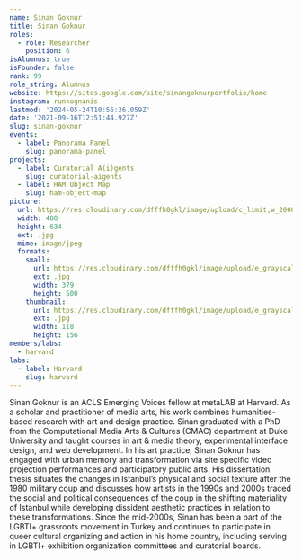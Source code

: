```yaml
---
name: Sinan Goknur
title: Sinan Goknur
roles:
  - role: Researcher
    position: 6
isAlumnus: true
isFounder: false
rank: 99
role_string: Alumnus
website: https://sites.google.com/site/sinangoknurportfolio/home
instagram: runkognanis
lastmod: '2024-05-24T10:56:36.059Z'
date: '2021-09-16T12:51:44.927Z'
slug: sinan-goknur
events:
  - label: Panorama Panel
    slug: panorama-panel
projects:
  - label: Curatorial A(i)gents
    slug: curatorial-aigents
  - label: HAM Object Map
    slug: ham-object-map
picture:
  url: https://res.cloudinary.com/dfffh0gkl/image/upload/c_limit,w_2000,h_2000/e_grayscale/v1636565827/sinan_720a2723a1.jpg
  width: 480
  height: 634
  ext: .jpg
  mime: image/jpeg
  formats:
    small:
      url: https://res.cloudinary.com/dfffh0gkl/image/upload/e_grayscale/v1636565828/small_sinan_720a2723a1.jpg
      ext: .jpg
      width: 379
      height: 500
    thumbnail:
      url: https://res.cloudinary.com/dfffh0gkl/image/upload/e_grayscale/v1636565827/thumbnail_sinan_720a2723a1.jpg
      ext: .jpg
      width: 118
      height: 156
members/labs:
  - harvard
labs:
  - label: Harvard
    slug: harvard
---
```

Sinan Goknur is an ACLS Emerging Voices fellow at metaLAB at Harvard. As a scholar and practitioner of media arts, his work combines humanities-based research with art and design practice.  Sinan graduated with a PhD from the Computational Media Arts & Cultures (CMAC) department at Duke University and taught courses in art & media theory, experimental interface design, and web development. In his art practice, Sinan Goknur has engaged with urban memory and transformation via site specific video projection performances and participatory public arts. His dissertation thesis situates the changes in Istanbul’s physical and social texture after the 1980 military coup and discusses how artists in the 1990s and 2000s traced the social and political consequences of the coup in the shifting materiality of Istanbul while developing dissident aesthetic practices in relation to these transformations. Since the mid-2000s, Sinan has been a part of the LGBTI+ grassroots movement in Turkey and continues to participate in queer cultural organizing and action in his home country, including serving in LGBTI+ exhibition organization committees and curatorial boards.